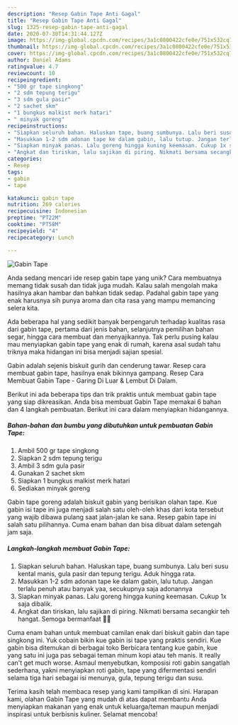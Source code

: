 ```yaml
---
description: "Resep Gabin Tape Anti Gagal"
title: "Resep Gabin Tape Anti Gagal"
slug: 1325-resep-gabin-tape-anti-gagal
date: 2020-07-30T14:31:44.127Z
image: https://img-global.cpcdn.com/recipes/3a1c0800422cfe0e/751x532cq70/gabin-tape-foto-resep-utama.jpg
thumbnail: https://img-global.cpcdn.com/recipes/3a1c0800422cfe0e/751x532cq70/gabin-tape-foto-resep-utama.jpg
cover: https://img-global.cpcdn.com/recipes/3a1c0800422cfe0e/751x532cq70/gabin-tape-foto-resep-utama.jpg
author: Daniel Adams
ratingvalue: 4.7
reviewcount: 10
recipeingredient:
- "500 gr tape singkong"
- "2 sdm tepung terigu"
- "3 sdm gula pasir"
- "2 sachet skm"
- "1 bungkus malkist merk hatari"
- " minyak goreng"
recipeinstructions:
- "Siapkan seluruh bahan. Haluskan tape, buang sumbunya. Lalu beri susu kental manis, gula pasir dan tepung terigu. Aduk hingga rata."
- "Masukkan 1-2 sdm adonan tape ke dalam gabin, lalu tutup. Jangan terlalu penuh atau banyak yaa, secukupnya saja adonannya"
- "Siapkan minyak panas. Lalu goreng hingga kuning keemasan. Cukup 1x saja dibalik."
- "Angkat dan tiriskan, lalu sajikan di piring. Nikmati bersama secangkir teh hangat. Semoga bermanfaat 💚🍀"
categories:
- Resep
tags:
- gabin
- tape

katakunci: gabin tape 
nutrition: 269 calories
recipecuisine: Indonesian
preptime: "PT22M"
cooktime: "PT58M"
recipeyield: "4"
recipecategory: Lunch

---
```



![Gabin Tape](https://img-global.cpcdn.com/recipes/3a1c0800422cfe0e/751x532cq70/gabin-tape-foto-resep-utama.jpg)

Anda sedang mencari ide resep gabin tape yang unik? Cara membuatnya memang tidak susah dan tidak juga mudah. Kalau salah mengolah maka hasilnya akan hambar dan bahkan tidak sedap. Padahal gabin tape yang enak harusnya sih punya aroma dan cita rasa yang mampu memancing selera kita.

Ada beberapa hal yang sedikit banyak berpengaruh terhadap kualitas rasa dari gabin tape, pertama dari jenis bahan, selanjutnya pemilihan bahan segar, hingga cara membuat dan menyajikannya. Tak perlu pusing kalau mau menyiapkan gabin tape yang enak di rumah, karena asal sudah tahu triknya maka hidangan ini bisa menjadi sajian spesial.

Gabin adalah sejenis biskuit gurih dan cenderung tawar. Resep cara membuat gabin tape, hasilnya enak bikinnya gampang. Resep Cara Membuat Gabin Tape - Garing Di Luar &amp; Lembut Di Dalam.


Berikut ini ada beberapa tips dan trik praktis untuk membuat gabin tape yang siap dikreasikan. Anda bisa membuat Gabin Tape memakai 6 bahan dan 4 langkah pembuatan. Berikut ini cara dalam menyiapkan hidangannya.

<!--inarticleads1-->

##### Bahan-bahan dan bumbu yang dibutuhkan untuk pembuatan Gabin Tape:

1. Ambil 500 gr tape singkong
1. Siapkan 2 sdm tepung terigu
1. Ambil 3 sdm gula pasir
1. Gunakan 2 sachet skm
1. Siapkan 1 bungkus malkist merk hatari
1. Sediakan  minyak goreng


Gabin tape goreng adalah biskuit gabin yang berisikan olahan tape. Kue gabin isi tape ini juga menjadi salah satu oleh-oleh khas dari kota tersebut yang wajib dibawa pulang saat jalan-jalan ke sana. Resep gabin tape ini salah satu pilihannya. Cuma enam bahan dan bisa dibuat dalam setengah jam saja. 

<!--inarticleads2-->

##### Langkah-langkah membuat Gabin Tape:

1. Siapkan seluruh bahan. Haluskan tape, buang sumbunya. Lalu beri susu kental manis, gula pasir dan tepung terigu. Aduk hingga rata.
1. Masukkan 1-2 sdm adonan tape ke dalam gabin, lalu tutup. Jangan terlalu penuh atau banyak yaa, secukupnya saja adonannya
1. Siapkan minyak panas. Lalu goreng hingga kuning keemasan. Cukup 1x saja dibalik.
1. Angkat dan tiriskan, lalu sajikan di piring. Nikmati bersama secangkir teh hangat. Semoga bermanfaat 💚🍀


Cuma enam bahan untuk membuat camilan enak dari biskuit gabin dan tape singkong ini. Yuk cobain bikin kue gabin isi tape yang praktis sendiri. Kue gabin bisa ditemukan di berbagai toko Berbicara tentang kue gabin, kue yang satu ini juga pas sebagai teman minum kopi atau teh manis. It really can&#39;t get much worse. Asmaul menyebutkan, komposisi roti gabin sangatlah sederhana, yakni menyiapkan roti gabin, tape yang difermentasi sendiri selama tiga hari sebagai isi menunya, gula, tepung terigu dan susu. 

Terima kasih telah membaca resep yang kami tampilkan di sini. Harapan kami, olahan Gabin Tape yang mudah di atas dapat membantu Anda menyiapkan makanan yang enak untuk keluarga/teman maupun menjadi inspirasi untuk berbisnis kuliner. Selamat mencoba!
